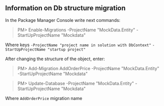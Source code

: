 ## Information on Db structure migration
In the Package Manager Console write next commands:
> PM> Enable-Migrations -ProjectName "MockData.Entity" -StartUpProjectName "Mockdata"

Where keys ``` -ProjectName "project name in solution with DbContext" ```  ```-StartUpProjectName "startup project" ```

Аfter changing the structure of the object, enter:
> PM> Add-Migration AddOrderPrice -ProjectName "MockData.Entity" -StartUpProjectName "Mockdata"

> PM> Update-Database -ProjectName "MockData.Entity" -StartUpProjectName "Mockdata"

Where ``` AddOrderPrice ``` migration name






